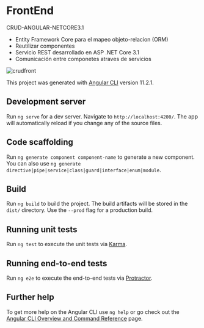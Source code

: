 # FrontEnd
  CRUD-ANGULAR-NETCORE3.1
-	Entity Framework Core para el mapeo objeto-relacion (ORM)
-	Reutilizar componentes
-	Servicio REST desarrollado en ASP .NET Core 3.1
-	Comunicación entre componetes atraves de servicios


![crudfront](https://user-images.githubusercontent.com/53957140/120942534-f7209580-c6ff-11eb-984e-04cbf9bf4e26.png)


This project was generated with [Angular CLI](https://github.com/angular/angular-cli) version 11.2.1.

## Development server

Run `ng serve` for a dev server. Navigate to `http://localhost:4200/`. The app will automatically reload if you change any of the source files.

## Code scaffolding

Run `ng generate component component-name` to generate a new component. You can also use `ng generate directive|pipe|service|class|guard|interface|enum|module`.

## Build

Run `ng build` to build the project. The build artifacts will be stored in the `dist/` directory. Use the `--prod` flag for a production build.

## Running unit tests

Run `ng test` to execute the unit tests via [Karma](https://karma-runner.github.io).

## Running end-to-end tests

Run `ng e2e` to execute the end-to-end tests via [Protractor](http://www.protractortest.org/).

## Further help

To get more help on the Angular CLI use `ng help` or go check out the [Angular CLI Overview and Command Reference](https://angular.io/cli) page.
